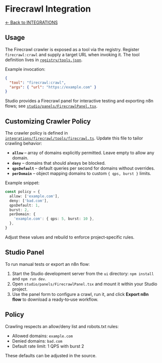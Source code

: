 # Firecrawl Integration

[← Back to INTEGRATIONS](../INTEGRATIONS.md)

## Usage

The Firecrawl crawler is exposed as a tool via the registry. Register `firecrawl:crawl` and supply a
target URL when invoking it. The tool definition lives in
[`registry/tools.json`](../../registry/tools.json).

Example invocation:

```json
{
  "tool": "firecrawl:crawl",
  "args": { "url": "https://example.com" }
}
```

Studio provides a Firecrawl panel for interactive testing and exporting n8n flows; see
[`studio/panels/FirecrawlPanel.tsx`](../../studio/panels/FirecrawlPanel.tsx).

## Customizing Crawler Policy

The crawler policy is defined in
[`integrations/firecrawl/tools/firecrawl.ts`](../../integrations/firecrawl/tools/firecrawl.ts).
Update this file to tailor crawling behavior:

- **`allow`** – array of domains explicitly permitted. Leave empty to allow any domain.
- **`deny`** – domains that should always be blocked.
- **`qpsDefault`** – default queries per second for domains without overrides.
- **`perDomain`** – object mapping domains to custom `{ qps, burst }` limits.

Example snippet:

```ts
const policy = {
  allow: ['example.com'],
  deny: ['bad.com'],
  qpsDefault: 1,
  burst: 2,
  perDomain: {
    'example.com': { qps: 5, burst: 10 },
  },
}
```

Adjust these values and rebuild to enforce project‑specific rules.

## Studio Panel

To run manual tests or export an n8n flow:

1. Start the Studio development server from the `ui` directory: `npm install` and `npm run dev`.
2. Open `studio/panels/FirecrawlPanel.tsx` and mount it within your Studio project.
3. Use the panel form to configure a crawl, run it, and click **Export n8n flow** to download a
   ready‑to‑use workflow.

## Policy

Crawling respects an allow/deny list and robots.txt rules:

- Allowed domains: `example.com`
- Denied domains: `bad.com`
- Default rate limit: 1 QPS with burst 2

These defaults can be adjusted in the source.
